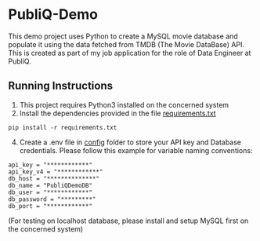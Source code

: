 # PubliQ-Demo

This demo project uses Python to create a MySQL movie database and populate it using the data fetched from TMDB (The Movie DataBase) API. This is created as part of my job application for the role of Data Engineer at PubliQ. 

## Running Instructions

1. This project requires Python3 installed on the concerned system
2. Install the dependencies provided in the file [requirements.txt](./config/requirements.txt)
```
pip install -r requirements.txt
```
4. Create a .env file in [config](./config/) folder to store your API key and Database credentials. Please follow this example for variable naming conventions:
```
api_key = "************"
api_key_v4 = "************"
db_host = "**************"
db_name = "PubliQDemoDB"
db_user = "************"
db_password = "*********"
db_port = "************"
```
(For testing on localhost database, please install and setup MySQL first on the concerned system)